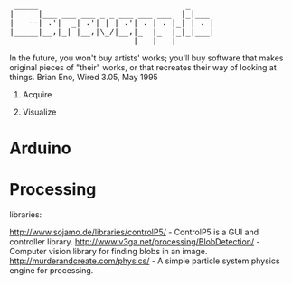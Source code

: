 
<pre>
 _____                               _     
|     |___ ___ ___ _ _ ___ ___ ___  |_|___ 
|   --| .'|  _| .'| | | .'| . | . |_| | . |
|_____|__,|_| |__,|\_/|__,|_  |_  |_|_|___|
                          |___|___|        
</pre>

In the future, you won't buy artists' works; you'll buy software that makes original pieces of "their" works, or that recreates their way of looking at things.
Brian Eno, Wired 3.05, May 1995

1. Acquire

2. Visualize


Arduino
==========


Processing
==========

libraries:

<http://www.sojamo.de/libraries/controlP5/> - ControlP5 is a GUI and controller library.
<http://www.v3ga.net/processing/BlobDetection/> - Computer vision library for finding blobs in an image.
<http://murderandcreate.com/physics/> - A simple particle system physics engine for processing.
